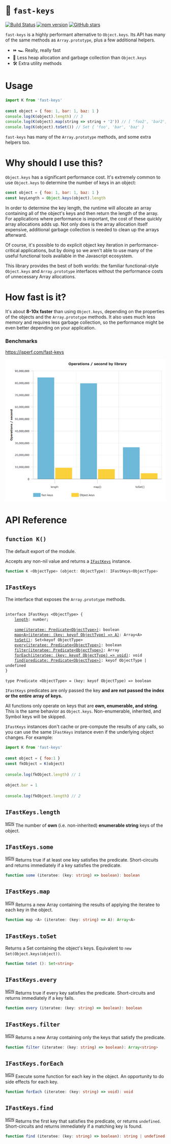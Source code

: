 # 🔑 `fast-keys`

[![Build Status](https://travis-ci.org/b-gran/fast-keys.svg?branch=master)](https://travis-ci.org/b-gran/fast-keys) [![npm version](https://badge.fury.io/js/fast-keys.svg)](https://badge.fury.io/js/fast-keys) [![GitHub stars](https://img.shields.io/github/stars/b-gran/fast-keys.svg?style=social&label=Stars)](https://github.com/b-gran/fast-keys)

`fast-keys` is a highly performant alternative to `Object.keys`.
Its API has many of the same methods as `Array.prototype`, plus a few additional helpers.

* ⏩ 🏎 Really, really fast
* 🧠 Less heap allocation and garbage collection than `Object.keys`
* 🛠️ Extra utility methods

# Usage

```javascript
import K from 'fast-keys'

const object = { foo: 1, bar: 1, baz: 1 }
console.log(K(object).length) // 3
console.log(K(object).map(string => string + '2')) // [ 'foo2', 'bar2', 'baz2' ]
console.log(K(object).toSet()) // Set { 'foo', 'bar', 'baz' }
```

`fast-keys` has many of the `Array.prototype` methods, and some extra helpers too.

# Why should I use this?

`Object.keys` has a significant performance cost. It's extremely common to use `Object.keys` to determine the number of keys in an object:
```javascript
const object = { foo: 1, bar: 1, baz: 1 }
const keyLength = Object.keys(object).length
```

In order to determine the key length, the runtime will allocate an array containing all of the object's keys and then return the length of the array.
For applications where performance is important, the cost of these quickly array allocations adds up.
Not only does is the array allocation itself expensive, additional garbage collection is needed to clean up the arrays afterward.

Of course, it's possible to do explicit object key iteration in performance-critical applications, but by doing so we aren't able to use many of the useful functional tools available in the Javascript ecosystem.

This library provides the best of both worlds: the familiar functional-style `Object.keys` and `Array.prototype` interfaces without the performance costs of unnecessary Array allocations.

# How fast is it?

It's about **8-10x faster** than using `Object.keys`, depending on the properties of the objects and the `Array.prototype` methods.
It also uses much less memory and requires less garbage collection, so the performance might be even better depending on your application.

### Benchmarks
https://jsperf.com/fast-keys

![Performance](assets/performance.png)

# API Reference

## `function K()`
The default export of the module.

Accepts any non-nil value and returns a [`IFastKeys`](#ifastkeys) instance.

```typescript
function K <ObjectType> (object: ObjectType): IFastKeys<ObjectType>
```

## `IFastKeys`
The interface that exposes the `Array.prototype` methods.

<pre><code class="language-typescript">
interface IFastKeys &lt;ObjectType> {
    <a href="#ifastkeyslength">length</a>: number;

    <a href="#ifastkeyssome">some(iteratee: Predicate&lt;ObjectType>)</a>: boolean
    <a href="#ifastkeysmap">map&lt;A>(iteratee: (key: keyof ObjectType) => A)</a>: Array&lt;A>
    <a href="#ifastkeystoset">toSet()</a>: Set&lt;keyof ObjectType>
    <a href="#ifastkeysevery">every(iteratee: Predicate&lt;ObjectType>)</a>: boolean
    <a href="#ifastkeysfilter">filter(iteratee: Predicate&lt;ObjectType>)</a>: Array<keyof ObjectType>
    <a href="#ifastkeysforeach">forEach(iteratee: (key: keyof ObjectType) => void)</a>: void
    <a href="#ifastkeysfind">find(predicate: Predicate&lt;ObjectType>)</a>: keyof ObjectType | undefined
}

type Predicate &lt;ObjectType> = (key: keyof ObjectType) => boolean
</code></pre>

`IFastKeys` predicates are only passed the key **and are not passed the index or the entire array of keys.**

All functions only operate on keys that are **own, enumerable, and string**. This is the same behavior as `Object.keys`.
Non-enumerable, inherited, and Symbol keys will be skipped.

`IFastKeys` instances don't cache or pre-compute the results of any calls, so you can use the same `IFastKeys` instance even if the underlying object changes.
For example:
```javascript
import K from 'fast-keys'

const object = { foo:1 }
const fkObject = K(object)

console.log(fkObject.length) // 1

object.bar = 1

console.log(fkObject.length) // 2
```

## `IFastKeys.length`
<sup><a href="https://developer.mozilla.org/en-US/docs/Web/JavaScript/Reference/Global_Objects/Array/length">MDN</a></sup>
The number of **own** (i.e. non-inherited) **enumerable string** keys of the object.

## `IFastKeys.some`
<sup><a href="https://developer.mozilla.org/en-US/docs/Web/JavaScript/Reference/Global_Objects/Array/some">MDN</a></sup>
Returns true if at least one key satisfies the predicate.
Short-circuits and returns immediately if a key satisfies the predicate.

```typescript
function some (iteratee: (key: string) => boolean): boolean
```

## `IFastKeys.map`
<sup><a href="https://developer.mozilla.org/en-US/docs/Web/JavaScript/Reference/Global_Objects/Array/map">MDN</a></sup>
Returns a new Array containing the results of applying the iteratee to each key in the object.

```typescript
function map <A> (iteratee: (key: string) => A): Array<A>
```

## `IFastKeys.toSet`
Returns a Set containing the object's keys. Equivalent to `new Set(Object.keys(object))`.

```typescript
function toSet (): Set<string>
```

## `IFastKeys.every`
<sup><a href="https://developer.mozilla.org/en-US/docs/Web/JavaScript/Reference/Global_Objects/Array/every">MDN</a></sup>
Returns true if every key satisfies the predicate.
Short-circuits and returns immediately if a key fails.

```typescript
function every (iteratee: (key: string) => boolean): boolean
```

## `IFastKeys.filter`
<sup><a href="https://developer.mozilla.org/en-US/docs/Web/JavaScript/Reference/Global_Objects/Array/filter">MDN</a></sup>
Returns a new Array containing only the keys that satisfy the predicate.

```typescript
function filter (iteratee: (key: string) => boolean): Array<string>
```

## `IFastKeys.forEach`
<sup><a href="https://developer.mozilla.org/en-US/docs/Web/JavaScript/Reference/Global_Objects/Array/forEach">MDN</a></sup>
Execute some function for each key in the object. An opportunity to do side effects for each key.

```typescript
function forEach (iteratee: (key: string) => void): void
```

## `IFastKeys.find`
<sup><a href="https://developer.mozilla.org/en-US/docs/Web/JavaScript/Reference/Global_Objects/Array/find">MDN</a></sup>
Returns the first key that satisfies the predicate, or returns `undefined`.
Short-circuits and returns immediately if a matching key is found.

```typescript
function find (iteratee: (key: string) => boolean): string | undefined
```
